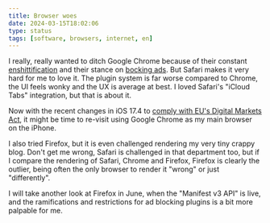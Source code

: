 ```yaml
---
title: Browser woes
date: 2024-03-15T18:02:06
type: status
tags: [software, browsers, internet, en]
---
```


I really, really wanted to ditch Google Chrome because of their constant [enshittification](https://www.techdirt.com/2023/08/02/googles-plan-to-drm-the-web-goes-against-everything-google-once-stood-for/) and their stance on [bocking ads](https://www.theverge.com/2023/11/16/23964509/google-manifest-v3-rollout-ad-blockers). But Safari makes it very hard for me to love it. The plugin system is far worse compared to Chrome, the UI feels wonky and the UX is average at best. I loved Safari's "iCloud Tabs" integration, but that is about it.

Now with the recent changes in iOS 17.4 to [comply with EU's Digital Markets Act](https://www.theverge.com/2024/1/25/24050478/apple-ios-17-4-browser-engines-eu), it might be time to re-visit using Google Chrome as my main browser on the iPhone.

I also tried Firefox, but it is even challenged rendering my very tiny crappy blog. Don't get me wrong, Safari is challenged in that department too, but if I compare the rendering of Safari, Chrome and Firefox, Firefox is clearly the outlier, being often the only browser to render it "wrong" or just "differently".

I will take another look at Firefox in June, when the "Manifest v3 API" is live, and the ramifications and restrictions for ad blocking plugins is a bit more palpable for me.
